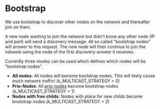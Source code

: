 # Bootstrap

We use bootstrap to discover other nodes on the network and thereafter join on them.

A new node wanting to join the network but didn't know any other node (IP and port) will send a discovery message.
All so called "bootstrap nodes" will answer to this request.
The new node will then continue to join the network using the node of the first discovery-answer it receives.

Currently three modes can be used which defines which nodes will be "bootstrap nodes".

- **All nodes**: All nodes will become bootstrap nodes. This will likely cause much network traffic! (k_MULTICAST_STRATEGY = 0)
- **Prio-Nodes**: All [prio-nodes](../other/glossary.md) become bootstrap nodes (k_MULTICAST_STRATEGY = 1)
- **Nodes with free childs**: Nodes with place for new childs become bootstrap nodes (k_MULTICAST_STRATEGY = 2)
